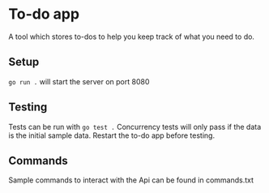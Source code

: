 # To-do app

A tool which stores to-dos to help you keep track of what you need to do.

## Setup

`go run .` will start the server on port 8080

## Testing

Tests can be run with `go test .`
Concurrency tests will only pass if the data is the initial sample data. Restart the to-do app before testing.

## Commands

Sample commands to interact with the Api can be found in commands.txt
